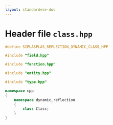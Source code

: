 ```yaml
---
layout: standardese-doc
---
```


# Header file `class.hpp`

``` cpp
#define SIPLASPLAS_REFLECTION_DYNAMIC_CLASS_HPP 

#include "field.hpp"

#include "function.hpp"

#include "entity.hpp"

#include "type.hpp"

namespace cpp
{
    namespace dynamic_reflection
    {
        class Class;
    }
}
```
